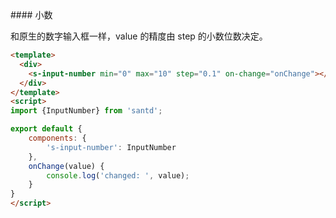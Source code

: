 <text lang="cn">
#### 小数

和原生的数字输入框一样，value 的精度由 step 的小数位数决定。

</text>

```html
<template>
  <div>
    <s-input-number min="0" max="10" step="0.1" on-change="onChange"></s-input-number>
  </div>
</template>
<script>
import {InputNumber} from 'santd';

export default {
    components: {
        's-input-number': InputNumber
    },
    onChange(value) {
        console.log('changed: ', value);
    }
}
</script>
```
